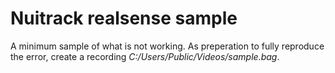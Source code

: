 # Nuitrack realsense sample

A minimum sample of what is not working. As preperation to fully reproduce the error, create a recording *C:/Users/Public/Videos/sample.bag*.